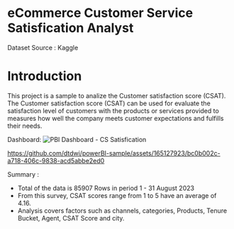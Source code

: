 # eCommerce Customer Service Satisfication Analyst

Dataset Source : Kaggle


# Introduction
This project is a sample to analize the Customer satisfaction score (CSAT).
The Customer satisfaction score (CSAT) can be used for evaluate the satisfaction level of customers with the products or services provided to measures how well the company meets customer expectations and fulfills their needs.

Dashboard:
![PBI Dashboard - CS Satisfication](https://github.com/dtdwi/powerBI-sample/assets/165127923/dba002e6-ce95-4110-862c-e354ed9a0191)


https://github.com/dtdwi/powerBI-sample/assets/165127923/bc0b002c-a718-406c-9838-acd5abbe2ed0

Summary :
- Total of the data is 85907 Rows in period 1 - 31 August 2023
- From this survey, CSAT scores range from 1 to 5 have an average of 4.16.
- Analysis covers factors such as channels, categories, Products, Tenure Bucket, Agent, CSAT Score and city.
